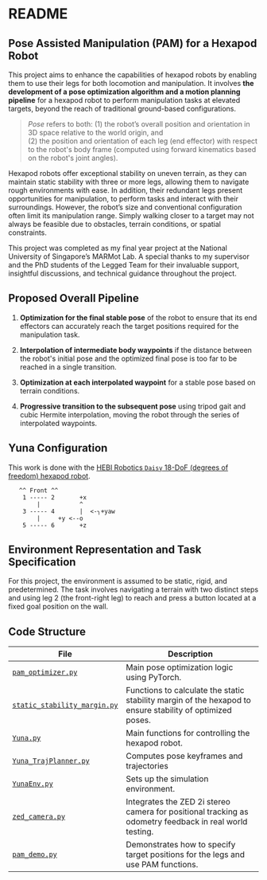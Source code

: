 # README

## Pose Assisted Manipulation (PAM) for a Hexapod Robot

This project aims to enhance the capabilities of hexapod robots by enabling them to use their legs for both locomotion and manipulation. It involves **the development of a pose optimization algorithm and a motion planning pipeline** for a hexapod robot to perform manipulation tasks at elevated targets, beyond the reach of traditional ground-based configurations.

> *Pose* refers to both:
> (1) the robot’s overall position and orientation in 3D space relative to the world origin, and  
> (2) the position and orientation of each leg (end effector) with respect to the robot's body frame (computed using forward kinematics based on the robot's joint angles).  

Hexapod robots offer exceptional stability on uneven terrain, as they can maintain static stability with three or more legs, allowing them to navigate rough environments with ease. In addition, their redundant legs present opportunities for manipulation, to perform tasks and interact with their surroundings. However, the robot’s size and conventional configuration often limit its manipulation range. Simply walking closer to a target may not always be feasible due to obstacles, terrain conditions, or spatial constraints.

This project was completed as my final year project at the National University of Singapore’s MARMot Lab. A special thanks to my supervisor and the PhD students of the Legged Team for their invaluable support, insightful discussions, and technical guidance throughout the project.

## Proposed Overall Pipeline

1. **Optimization for the final stable pose** of the robot to ensure that its end effectors can accurately reach the target positions required for the manipulation task.

2. **Interpolation of intermediate body waypoints** if the distance between the robot's initial pose and the optimized final pose is too far to be reached in a single transition.

3. **Optimization at each interpolated waypoint** for a stable pose based on terrain conditions.

4. **Progressive transition to the subsequent pose** using tripod gait and cubic Hermite interpolation, moving the robot through the series of interpolated waypoints.


## Yuna Configuration

This work is done with the [HEBI Robotics ``Daisy`` 18-DoF (degrees of freedom) hexapod robot](https://robotsguide.com/robots/daisy). 

       ^^ Front ^^   
        1 ----- 2       +x  
            |           ^  
        3 ----- 4       |  <-╮+yaw   
            |     +y <--o    
        5 ----- 6       +z     


## Environment Representation and Task Specification

For this project, the environment is assumed to be static, rigid, and predetermined. The task involves navigating a terrain with two distinct steps and using leg 2 (the front-right leg) to reach and press a button located at a fixed goal position on the wall.


## Code Structure
| File | Description |
|------|-------------|
| [`pam_optimizer.py`](pam_optimizer.py) | Main pose optimization logic using PyTorch. |
| [`static_stability_margin.py`](static_stability_margin.py) | Functions to calculate the static stability margin of the hexapod to ensure stability of optimized poses. |
| [`Yuna.py`](Yuna.py) | Main functions for controlling the hexapod robot. |
| [`Yuna_TrajPlanner.py`](Yuna_TrajPlanner.py) | Computes pose keyframes and trajectories |
| [`YunaEnv.py`](YunaEnv.py) | Sets up the simulation environment. |
| [`zed_camera.py`](zed_camera.py) | Integrates the ZED 2i stereo camera for positional tracking as odometry feedback in real world testing. |
| [`pam_demo.py`](pam_demo.py) | Demonstrates how to specify target positions for the legs and use PAM functions. |

<!-- ## Real World Testing and Results -->
